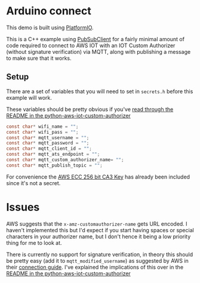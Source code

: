 # Arduino connect
This demo is built using [PlatformIO](https://platformio.org/install).

This is a C++ example using [PubSubClient](https://pubsubclient.knolleary.net/) for a fairly minimal amount of
code required to connect to AWS IOT with an IOT Custom Authorizer (without signature verification) via MQTT,
along with publishing a message to make sure that it works.


## Setup
There are a set of variables that you will need to set in `secrets.h` before this example will work.

These variables should be pretty obvious if you've 
[read through the README in the python-aws-iot-custom-authorizer](https://github.com/SrzStephen/python-aws-iot-custom-authorizer)

```c
const char* wifi_name = "";
const char* wifi_pass = "";
const char* mqtt_username = "";
const char* mqtt_password = "";
const char* mqtt_client_id = "";
const char* mqtt_ats_endpoint = "";
const char* mqtt_custom_authorizer_name= "";
const char* mqtt_publish_topic = "";
```

For convenience the [AWS ECC 256 bit CA3 Key](https://docs.aws.amazon.com/iot/latest/developerguide/server-authentication.html) 
has already been included since it's not a secret.

# Issues
AWS suggests that the `x-amz-customauthorizer-name` gets URL encoded.
I haven't implemented this but I'd expect if you start having spaces or special characters in your authorizer name,
but I don't hence it being a low priority thing for me to look at.

There is currently no support for signature verification, in theory this should be pretty easy (add it to 
`mqtt_modified_username`) as suggested by AWS in their [connection guide](https://docs.aws.amazon.com/iot/latest/developerguide/custom-auth.html#custom-auth-mqtt).
I've explained the implications of this over in the [README in the python-aws-iot-custom-authorizer](https://github.com/SrzStephen/python-aws-iot-custom-authorizer)